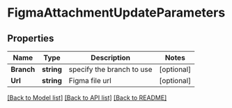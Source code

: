 # FigmaAttachmentUpdateParameters

## Properties

Name | Type | Description | Notes
------------ | ------------- | ------------- | -------------
**Branch** | **string** | specify the branch to use | [optional] 
**Url** | **string** | Figma file url | [optional] 

[[Back to Model list]](../README.md#documentation-for-models) [[Back to API list]](../README.md#documentation-for-api-endpoints) [[Back to README]](../README.md)



